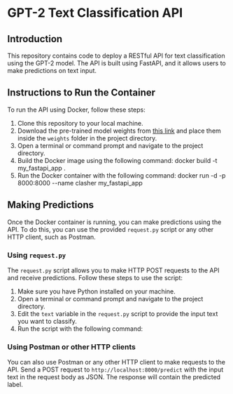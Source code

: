 # GPT-2 Text Classification API

## Introduction

This repository contains code to deploy a RESTful API for text classification using the GPT-2 model. The API is built using FastAPI, and it allows users to make predictions on text input.

## Instructions to Run the Container

To run the API using Docker, follow these steps:

1. Clone this repository to your local machine.
2. Download the pre-trained model weights from [this link](https://drive.google.com/drive/folders/1Asd376CiAx-us3oFozPMBlTEytnBRYGM?usp=sharing) and place them inside the `weights` folder in the project directory.
3. Open a terminal or command prompt and navigate to the project directory.
4. Build the Docker image using the following command: docker build -t my_fastapi_app .
5. Run the Docker container with the following command: docker run -d -p 8000:8000 --name clasher my_fastapi_app

## Making Predictions

Once the Docker container is running, you can make predictions using the API. To do this, you can use the provided `request.py` script or any other HTTP client, such as Postman.

### Using `request.py`

The `request.py` script allows you to make HTTP POST requests to the API and receive predictions. Follow these steps to use the script:

1. Make sure you have Python installed on your machine.
2. Open a terminal or command prompt and navigate to the project directory.
3. Edit the `text` variable in the `request.py` script to provide the input text you want to classify.
4. Run the script with the following command:

### Using Postman or other HTTP clients

You can also use Postman or any other HTTP client to make requests to the API. Send a POST request to `http://localhost:8000/predict` with the input text in the request body as JSON. The response will contain the predicted label.



